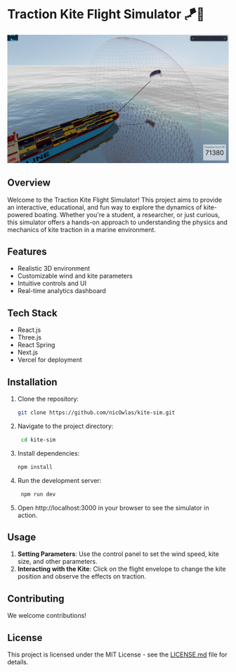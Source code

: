 # Traction Kite Flight Simulator 🪁🚤

![Project Banner](https://github.com/nicOwlas/kite-sim/blob/main/public/preview.jpg?raw=true)

## Overview

Welcome to the Traction Kite Flight Simulator! This project aims to provide an interactive, educational, and fun way to explore the dynamics of kite-powered boating. Whether you're a student, a researcher, or just curious, this simulator offers a hands-on approach to understanding the physics and mechanics of kite traction in a marine environment.

## Features

- Realistic 3D environment
- Customizable wind and kite parameters
- Intuitive controls and UI
- Real-time analytics dashboard

## Tech Stack

- React.js
- Three.js
- React Spring
- Next.js
- Vercel for deployment

## Installation

1. Clone the repository:

   ```bash
   git clone https://github.com/nicOwlas/kite-sim.git
   ```

2. Navigate to the project directory:

    ```bash
     cd kite-sim
     ```

3. Install dependencies:

   ```bash
   npm install
   ```

4. Run the development server:

    ```bash
     npm run dev
     ```

5. Open http://localhost:3000 in your browser to see the simulator in action.

## Usage

1. **Setting Parameters**: Use the control panel to set the wind speed, kite size, and other parameters.
2. **Interacting with the Kite**: Click on the flight envelope to change the kite position and observe the effects on traction.

## Contributing

We welcome contributions!

## License

This project is licensed under the MIT License - see the [LICENSE.md](LICENSE.md) file for details.
